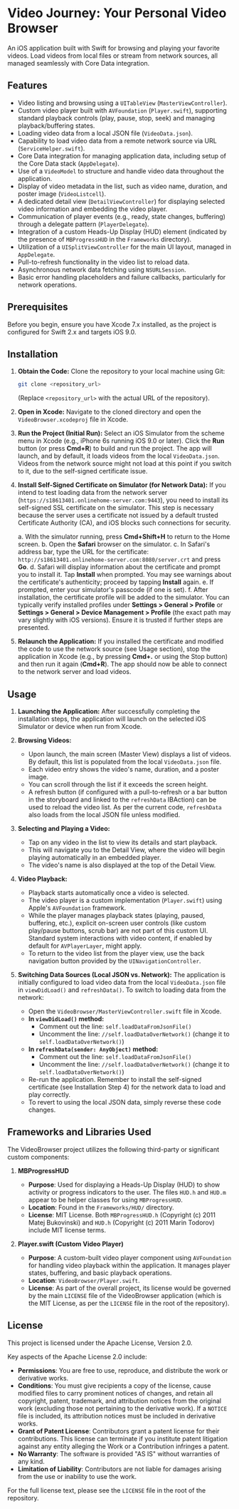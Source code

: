 # Video Journey: Your Personal Video Browser

An iOS application built with Swift for browsing and playing your favorite videos. Load videos from local files or stream from network sources, all managed seamlessly with Core Data integration.

## Features

- Video listing and browsing using a `UITableView` (`MasterViewController`).
- Custom video player built with `AVFoundation` (`Player.swift`), supporting standard playback controls (play, pause, stop, seek) and managing playback/buffering states.
- Loading video data from a local JSON file (`VideoData.json`).
- Capability to load video data from a remote network source via URL (`ServiceHelper.swift`).
- Core Data integration for managing application data, including setup of the Core Data stack (`AppDelegate`).
- Use of a `VideoModel` to structure and handle video data throughout the application.
- Display of video metadata in the list, such as video name, duration, and poster image (`VideoListcell`).
- A dedicated detail view (`DetailViewController`) for displaying selected video information and embedding the video player.
- Communication of player events (e.g., ready, state changes, buffering) through a delegate pattern (`PlayerDelegate`).
- Integration of a custom Heads-Up Display (HUD) element (indicated by the presence of `MBProgressHUD` in the `Frameworks` directory).
- Utilization of a `UISplitViewController` for the main UI layout, managed in `AppDelegate`.
- Pull-to-refresh functionality in the video list to reload data.
- Asynchronous network data fetching using `NSURLSession`.
- Basic error handling placeholders and failure callbacks, particularly for network operations.

## Prerequisites

Before you begin, ensure you have Xcode 7.x installed, as the project is configured for Swift 2.x and targets iOS 9.0.

## Installation

1.  **Obtain the Code:**
    Clone the repository to your local machine using Git:
    ```bash
    git clone <repository_url> 
    ```
    (Replace `<repository_url>` with the actual URL of the repository).

2.  **Open in Xcode:**
    Navigate to the cloned directory and open the `VideoBrowser.xcodeproj` file in Xcode.

3.  **Run the Project (Initial Run):**
    Select an iOS Simulator from the scheme menu in Xcode (e.g., iPhone 6s running iOS 9.0 or later). Click the **Run** button (or press **Cmd+R**) to build and run the project. The app will launch, and by default, it loads videos from the local `VideoData.json`. Videos from the network source might not load at this point if you switch to it, due to the self-signed certificate issue.

4.  **Install Self-Signed Certificate on Simulator (for Network Data):**
    If you intend to test loading data from the network server (`https://s18613401.onlinehome-server.com:9443`), you need to install its self-signed SSL certificate on the simulator. This step is necessary because the server uses a certificate not issued by a default trusted Certificate Authority (CA), and iOS blocks such connections for security.

    a.  With the simulator running, press **Cmd+Shift+H** to return to the Home screen.
    b.  Open the **Safari** browser on the simulator.
    c.  In Safari's address bar, type the URL for the certificate: `http://s18613401.onlinehome-server.com:8080/server.crt` and press **Go**.
    d.  Safari will display information about the certificate and prompt you to install it. Tap **Install** when prompted. You may see warnings about the certificate's authenticity; proceed by tapping **Install** again.
    e.  If prompted, enter your simulator's passcode (if one is set).
    f.  After installation, the certificate profile will be added to the simulator. You can typically verify installed profiles under **Settings > General > Profile** or **Settings > General > Device Management > Profile** (the exact path may vary slightly with iOS versions). Ensure it is trusted if further steps are presented.

5.  **Relaunch the Application:**
    If you installed the certificate and modified the code to use the network source (see Usage section), stop the application in Xcode (e.g., by pressing **Cmd+.** or using the Stop button) and then run it again (**Cmd+R**). The app should now be able to connect to the network server and load videos.

## Usage

1.  **Launching the Application:**
    After successfully completing the installation steps, the application will launch on the selected iOS Simulator or device when run from Xcode.

2.  **Browsing Videos:**
    *   Upon launch, the main screen (Master View) displays a list of videos. By default, this list is populated from the local `VideoData.json` file.
    *   Each video entry shows the video's name, duration, and a poster image.
    *   You can scroll through the list if it exceeds the screen height.
    *   A refresh button (if configured with a pull-to-refresh or a bar button in the storyboard and linked to the `refreshData` IBAction) can be used to reload the video list. As per the current code, `refreshData` also loads from the local JSON file unless modified.

3.  **Selecting and Playing a Video:**
    *   Tap on any video in the list to view its details and start playback.
    *   This will navigate you to the Detail View, where the video will begin playing automatically in an embedded player.
    *   The video's name is also displayed at the top of the Detail View.

4.  **Video Playback:**
    *   Playback starts automatically once a video is selected.
    *   The video player is a custom implementation (`Player.swift`) using Apple's `AVFoundation` framework.
    *   While the player manages playback states (playing, paused, buffering, etc.), explicit on-screen user controls (like custom play/pause buttons, scrub bar) are not part of this custom UI. Standard system interactions with video content, if enabled by default for `AVPlayerLayer`, might apply.
    *   To return to the video list from the player view, use the back navigation button provided by the `UINavigationController`.

5.  **Switching Data Sources (Local JSON vs. Network):**
    The application is initially configured to load video data from the local `VideoData.json` file in `viewDidLoad()` and `refreshData()`. To switch to loading data from the network:
    *   Open the `VideoBrowser/MasterViewController.swift` file in Xcode.
    *   **In `viewDidLoad()` method:**
        *   Comment out the line: `self.loadDataFromJsonFile()`
        *   Uncomment the line: `//self.loadDataOverNetwork()` (change it to `self.loadDataOverNetwork()`)
    *   **In `refreshData(sender: AnyObject)` method:**
        *   Comment out the line: `self.loadDataFromJsonFile()`
        *   Uncomment the line: `//self.loadDataOverNetwork()` (change it to `self.loadDataOverNetwork()`)
    *   Re-run the application. Remember to install the self-signed certificate (see Installation Step 4) for the network data to load and play correctly.
    *   To revert to using the local JSON data, simply reverse these code changes.

## Frameworks and Libraries Used

The VideoBrowser project utilizes the following third-party or significant custom components:

1.  **MBProgressHUD**
    *   **Purpose**: Used for displaying a Heads-Up Display (HUD) to show activity or progress indicators to the user. The files `HUD.h` and `HUD.m` appear to be helper classes for using `MBProgressHUD`.
    *   **Location**: Found in the `Frameworks/HUD/` directory.
    *   **License**: MIT License. Both `MBProgressHUD.h` (Copyright (c) 2011 Matej Bukovinski) and `HUD.h` (Copyright (c) 2011 Marin Todorov) include MIT license terms.

2.  **Player.swift (Custom Video Player)**
    *   **Purpose**: A custom-built video player component using `AVFoundation` for handling video playback within the application. It manages player states, buffering, and basic playback operations.
    *   **Location**: `VideoBrowser/Player.swift`.
    *   **License**: As part of the overall project, its license would be governed by the main `LICENSE` file of the VideoBrowser application (which is the MIT License, as per the `LICENSE` file in the root of the repository).

## License

This project is licensed under the Apache License, Version 2.0.

Key aspects of the Apache License 2.0 include:
*   **Permissions**: You are free to use, reproduce, and distribute the work or derivative works.
*   **Conditions**: You must give recipients a copy of the license, cause modified files to carry prominent notices of changes, and retain all copyright, patent, trademark, and attribution notices from the original work (excluding those not pertaining to the derivative work). If a `NOTICE` file is included, its attribution notices must be included in derivative works.
*   **Grant of Patent License**: Contributors grant a patent license for their contributions. This license can terminate if you institute patent litigation against any entity alleging the Work or a Contribution infringes a patent.
*   **No Warranty**: The software is provided "AS IS" without warranties of any kind.
*   **Limitation of Liability**: Contributors are not liable for damages arising from the use or inability to use the work.

For the full license text, please see the `LICENSE` file in the root of the repository.
